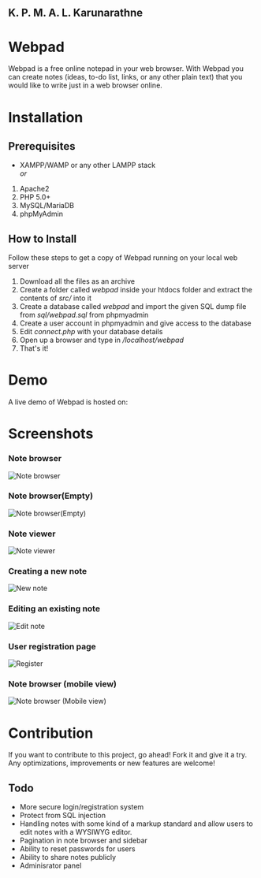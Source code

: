 ## K. P. M. A. L. Karunarathne

# Webpad
Webpad is a free online notepad in your web browser. With Webpad you can create notes (ideas, to-do list, links, or any other plain text) that you would like to write just in a web browser online.

# Installation

## Prerequisites
* XAMPP/WAMP or any other LAMPP stack    
*or*  
1. Apache2
2. PHP 5.0+
3. MySQL/MariaDB
4. phpMyAdmin 

## How to Install
Follow these steps to get a copy of Webpad running on your local web server
1. Download all the files as an archive
1. Create a folder called *webpad* inside your htdocs folder and extract the contents of *src/* into it
2. Create a database called *webpad* and import the given SQL dump file from *sql/webpad.sql* from phpmyadmin
3. Create a user account in phpmyadmin and give access to the database
4. Edit *connect.php* with your database details
5. Open up a browser and type in */localhost/webpad*
6. That's it!

# Demo
A live demo of Webpad is hosted on: 

# Screenshots
### Note browser  
![Note browser](screenshots/browser_full.png?raw=true)  
### Note browser(Empty)  
![Note browser(Empty)](screenshots/browser_empty.png?raw=true)  
### Note viewer  
![Note viewer](screenshots/view.png?raw=true)  
### Creating a new note  
![New note](screenshots/new.png?raw=true)  
### Editing an existing note  
![Edit note](screenshots/edit.png?raw=true)  
### User registration page  
![Register](screenshots/register.png?raw=true)  
### Note browser (mobile view)  
![Note browser (Mobile view)](screenshots/mobile_browser.png?raw=true)  


# Contribution
If you want to contribute to this project, go ahead! Fork it and give it a try.  
Any optimizations, improvements or new features are welcome! 

## Todo
* More secure login/registration system
* Protect from SQL injection
* Handling notes with some kind of a markup standard and allow users to edit notes with a WYSIWYG editor.
* Pagination in note browser and sidebar
* Ability to reset passwords for users
* Ability to share notes publicly
* Adminisrator panel

